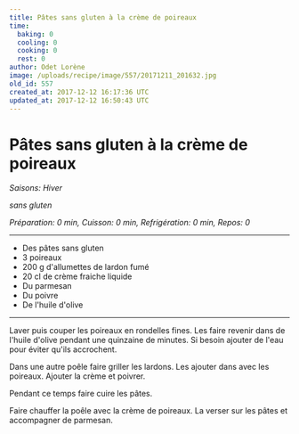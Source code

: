 ```yaml
---
title: Pâtes sans gluten à la crème de poireaux
time:
  baking: 0
  cooling: 0
  cooking: 0
  rest: 0
author: Odet Lorène
image: /uploads/recipe/image/557/20171211_201632.jpg
old_id: 557
created_at: 2017-12-12 16:17:36 UTC
updated_at: 2017-12-12 16:50:43 UTC
---
```


# Pâtes sans gluten à la crème de poireaux

_Saisons: Hiver_

_sans gluten_

_Préparation: 0 min, Cuisson: 0 min, Refrigération: 0 min, Repos: 0_

---

- Des pâtes sans gluten
- 3 poireaux
- 200 g d'allumettes de lardon fumé
- 20 cl de crème fraiche liquide
- Du parmesan
- Du poivre
- De l'huile d'olive

---

Laver puis couper les poireaux en rondelles fines. Les faire revenir dans de l'huile d'olive pendant une quinzaine de minutes. Si besoin ajouter de l'eau pour éviter qu'ils accrochent.

Dans une autre poêle faire griller les lardons. Les ajouter dans avec les poireaux. Ajouter la crème et poivrer.

Pendant ce temps faire cuire les pâtes.

Faire chauffer la poêle avec la crème de poireaux. La verser sur les pâtes et accompagner de parmesan.
